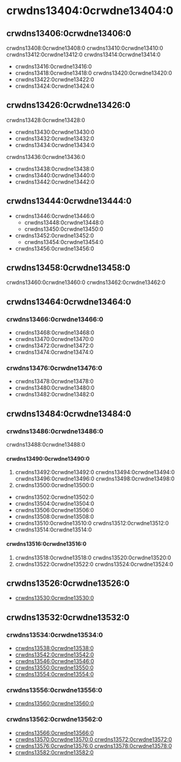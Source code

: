 # crwdns13404:0crwdne13404:0
## crwdns13406:0crwdne13406:0
crwdns13408:0crwdne13408:0 crwdns13410:0crwdne13410:0 crwdns13412:0crwdne13412:0 crwdns13414:0crwdne13414:0
- crwdns13416:0crwdne13416:0
- crwdns13418:0crwdne13418:0 crwdns13420:0crwdne13420:0
- crwdns13422:0crwdne13422:0
- crwdns13424:0crwdne13424:0

## crwdns13426:0crwdne13426:0
crwdns13428:0crwdne13428:0
- crwdns13430:0crwdne13430:0
- crwdns13432:0crwdne13432:0
- crwdns13434:0crwdne13434:0

crwdns13436:0crwdne13436:0
- crwdns13438:0crwdne13438:0
- crwdns13440:0crwdne13440:0
- crwdns13442:0crwdne13442:0

## crwdns13444:0crwdne13444:0
- crwdns13446:0crwdne13446:0
  - crwdns13448:0crwdne13448:0
  - crwdns13450:0crwdne13450:0
- crwdns13452:0crwdne13452:0
  - crwdns13454:0crwdne13454:0
- crwdns13456:0crwdne13456:0

## crwdns13458:0crwdne13458:0
crwdns13460:0crwdne13460:0 crwdns13462:0crwdne13462:0

## crwdns13464:0crwdne13464:0
### crwdns13466:0crwdne13466:0
- crwdns13468:0crwdne13468:0
- crwdns13470:0crwdne13470:0
- crwdns13472:0crwdne13472:0
- crwdns13474:0crwdne13474:0

### crwdns13476:0crwdne13476:0
- crwdns13478:0crwdne13478:0
- crwdns13480:0crwdne13480:0
- crwdns13482:0crwdne13482:0

## crwdns13484:0crwdne13484:0
### crwdns13486:0crwdne13486:0
crwdns13488:0crwdne13488:0

#### crwdns13490:0crwdne13490:0
1. crwdns13492:0crwdne13492:0 crwdns13494:0crwdne13494:0 crwdns13496:0crwdne13496:0 crwdns13498:0crwdne13498:0
2. crwdns13500:0crwdne13500:0
  - crwdns13502:0crwdne13502:0
  - crwdns13504:0crwdne13504:0
  - crwdns13506:0crwdne13506:0
  - crwdns13508:0crwdne13508:0
  - crwdns13510:0crwdne13510:0 crwdns13512:0crwdne13512:0
  - crwdns13514:0crwdne13514:0

#### crwdns13516:0crwdne13516:0
1. crwdns13518:0crwdne13518:0 crwdns13520:0crwdne13520:0
2. crwdns13522:0crwdne13522:0 crwdns13524:0crwdne13524:0

## crwdns13526:0crwdne13526:0
- [crwdns13530:0crwdne13530:0](crwdns13528:0crwdne13528:0)

## crwdns13532:0crwdne13532:0
### crwdns13534:0crwdne13534:0
- [crwdns13538:0crwdne13538:0](crwdns13536:0crwdne13536:0)
- [crwdns13542:0crwdne13542:0](crwdns13540:0crwdne13540:0)
- [crwdns13546:0crwdne13546:0](crwdns13544:0crwdne13544:0)
- [crwdns13550:0crwdne13550:0](crwdns13548:0crwdne13548:0)
- [crwdns13554:0crwdne13554:0](crwdns13552:0crwdne13552:0)

### crwdns13556:0crwdne13556:0
- [crwdns13560:0crwdne13560:0](crwdns13558:0crwdne13558:0)

### crwdns13562:0crwdne13562:0
- [crwdns13566:0crwdne13566:0](crwdns13564:0crwdne13564:0)
- [crwdns13570:0crwdne13570:0 crwdns13572:0crwdne13572:0](crwdns13568:0crwdne13568:0)
- [crwdns13576:0crwdne13576:0 crwdns13578:0crwdne13578:0](crwdns13574:0crwdne13574:0)
- [crwdns13582:0crwdne13582:0](crwdns13580:0crwdne13580:0)
